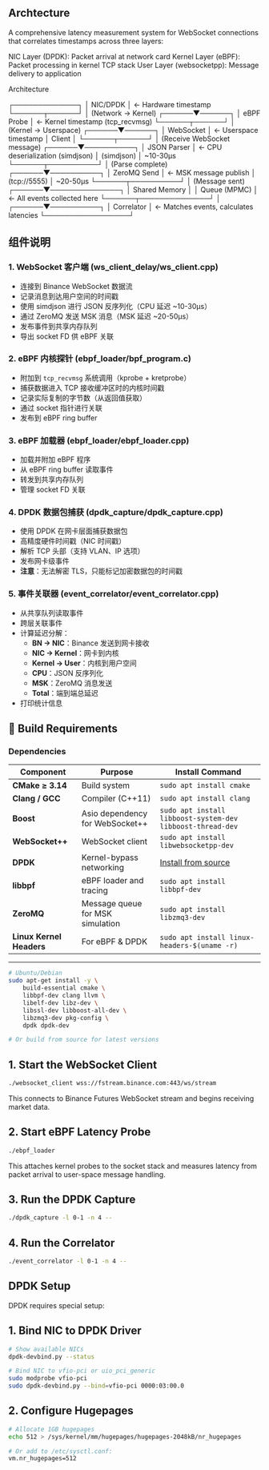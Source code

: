 ## Archtecture
A comprehensive latency measurement system for WebSocket connections that correlates timestamps across three layers:

NIC Layer (DPDK): Packet arrival at network card
Kernel Layer (eBPF): Packet processing in kernel TCP stack
User Layer (websocketpp): Message delivery to application

Architecture

┌─────────────┐
│   NIC/DPDK  │  ← Hardware timestamp
└──────┬──────┘
       │ (Network -> Kernel)
┌──────▼──────┐
│  eBPF Probe │  ← Kernel timestamp (tcp_recvmsg)
└──────┬──────┘
       │ (Kernel -> Userspace)
┌──────▼──────┐
│  WebSocket  │  ← Userspace timestamp
│   Client    │
└──────┬──────┘
       │ (Receive WebSocket message)
┌──────▼──────────┐
│  JSON Parser    │  ← CPU deserialization (simdjson)
│  (simdjson)     │     ~10-30μs
└──────┬──────────┘
       │ (Parse complete)
┌──────▼──────────┐
│  ZeroMQ Send    │  ← MSK message publish
│  (tcp://5555)   │     ~20-50μs
└──────┬──────────┘
       │ (Message sent)
┌──────▼──────────────┐
│  Shared Memory      │
│  Queue (MPMC)       │  ← All events collected here
└──────┬──────────────┘
       │
┌──────▼──────────┐
│  Correlator     │  ← Matches events, calculates latencies
└─────────────────┘

## 组件说明

### 1. WebSocket 客户端 (ws_client_delay/ws_client.cpp)

- 连接到 Binance WebSocket 数据流
- 记录消息到达用户空间的时间戳
- 使用 simdjson 进行 JSON 反序列化（CPU 延迟 ~10-30μs）
- 通过 ZeroMQ 发送 MSK 消息（MSK 延迟 ~20-50μs）
- 发布事件到共享内存队列
- 导出 socket FD 供 eBPF 关联

### 2. eBPF 内核探针 (ebpf_loader/bpf_program.c)

- 附加到 `tcp_recvmsg` 系统调用（kprobe + kretprobe）
- 捕获数据进入 TCP 接收缓冲区时的内核时间戳
- 记录实际复制的字节数（从返回值获取）
- 通过 socket 指针进行关联
- 发布到 eBPF ring buffer

### 3. eBPF 加载器 (ebpf_loader/ebpf_loader.cpp)

- 加载并附加 eBPF 程序
- 从 eBPF ring buffer 读取事件
- 转发到共享内存队列
- 管理 socket FD 关联

### 4. DPDK 数据包捕获 (dpdk_capture/dpdk_capture.cpp)

- 使用 DPDK 在网卡层面捕获数据包
- 高精度硬件时间戳（NIC 时间戳）
- 解析 TCP 头部（支持 VLAN、IP 选项）
- 发布网卡级事件
- **注意**：无法解密 TLS，只能标记加密数据包的时间戳

### 5. 事件关联器 (event_correlator/event_correlator.cpp)

- 从共享队列读取事件
- 跨层关联事件
- 计算延迟分解：
  - **BN → NIC**：Binance 发送到网卡接收
  - **NIC → Kernel**：网卡到内核
  - **Kernel → User**：内核到用户空间
  - **CPU**：JSON 反序列化
  - **MSK**：ZeroMQ 消息发送
  - **Total**：端到端总延迟
- 打印统计信息


## 🔧 Build Requirements

### Dependencies

| Component | Purpose | Install Command |
|------------|----------|----------------|
| **CMake ≥ 3.14** | Build system | `sudo apt install cmake` |
| **Clang / GCC** | Compiler (C++11) | `sudo apt install clang` |
| **Boost** | Asio dependency for WebSocket++ | `sudo apt install libboost-system-dev libboost-thread-dev` |
| **WebSocket++** | WebSocket client | `sudo apt install libwebsocketpp-dev` |
| **DPDK** | Kernel-bypass networking | [Install from source](https://github.com/DPDK/dpdk) |
| **libbpf** | eBPF loader and tracing | `sudo apt install libbpf-dev` |
| **ZeroMQ** | Message queue for MSK simulation | `sudo apt install libzmq3-dev` |
| **Linux Kernel Headers** | For eBPF & DPDK | `sudo apt install linux-headers-$(uname -r)` |

---

```bash 
# Ubuntu/Debian
sudo apt-get install -y \
    build-essential cmake \
    libbpf-dev clang llvm \
    libelf-dev libz-dev \
    libssl-dev libboost-all-dev \
    libzmq3-dev pkg-config \
    dpdk dpdk-dev

# Or build from source for latest versions

```





## 1. Start the WebSocket Client
```bash
./websocket_client wss://fstream.binance.com:443/ws/stream
```
This connects to Binance Futures WebSocket stream and begins receiving market data.

## 2. Start eBPF Latency Probe
```bash
./ebpf_loader
```
This attaches kernel probes to the socket stack and measures latency from packet arrival to user-space message handling.

## 3. Run the DPDK Capture
```bash
./dpdk_capture -l 0-1 -n 4 --
```


## 4. Run the Correlator
```bash
./event_correlator -l 0-1 -n 4 --
```

## DPDK Setup
DPDK requires special setup:
## 1. Bind NIC to DPDK Driver

```bash
# Show available NICs
dpdk-devbind.py --status

# Bind NIC to vfio-pci or uio_pci_generic
sudo modprobe vfio-pci
sudo dpdk-devbind.py --bind=vfio-pci 0000:03:00.0
```
## 2. Configure Hugepages 
```bash
# Allocate 1GB hugepages
echo 512 > /sys/kernel/mm/hugepages/hugepages-2048kB/nr_hugepages

# Or add to /etc/sysctl.conf:
vm.nr_hugepages=512
```







